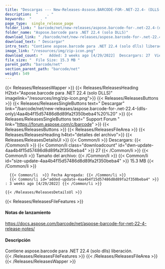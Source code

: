 ```yaml
---
title: "Descargas --- New-Releases-Assose.BARCODE-FOR-.NET-22.4- (DLLS-PORLY)." 
description:  "    . " 
keywords:  "    . " 
page_type:  single_release_page
folder_link: " barcode/net/new-releases/aspose.barcode-for-.net-22.4-(dlls-only)/"
folder_name: "Aspose.barcode para .NET 22.4 (solo DLLS)"
download_link: " /barcode/net/new-releases/aspose.barcode-for-.net-22.4-(dlls-only)/4aa4b4f15d57486d8d89fa2f350beba4"
download_text: " Descargar"
intro_text: "Contiene aspose.barcode para .NET 22.4 (solo dlls) liberación."
image_link: "/resources/img/zip-icon.png"
download_count: "   Added: 3 weeks ago [4/29/2022]  Descargars: 27  Views: 18"
file_size: "  File Size: 15.3 MB "
parent_path: "barcode/net"
section_parent_path: "barcode/net"
weight: 549
---
```


{{< Releases/ReleasesWapper >}}
  {{< Releases/ReleasesHeading H2txt="Aspose.barcode para .NET 22.4 (solo DLLS)" imagelink="/resources/img/zip-icon.png">}}
  {{< Releases/ReleasesButtons >}}
    {{< Releases/ReleasesSingleButtons text=" Descargar" link="/barcode/net/new-releases/aspose.barcode-for-.net-22.4-(dlls-only)/4aa4b4f15d57486d8d89fa2f350beba4%20%20" >}}
    {{< Releases/ReleasesSingleButtons text=" Support Forum " link="https://forum.aspose.com/c/barcode" >}}
  {{< Releases/ReleasesButtons >}}
  {{< Releases/ReleasesFileArea >}}
    {{< Releases/ReleasesHeading h4txt="detalles del archivo">}}
    {{< Releases/ReleasesDetailsUl >}}
            {{< Common/li  >}} Descargars: {{< /Common/li >}} 
      {{< Common/li class="downloadcount" id="dwn-update-4aa4b4f15d57486d8d89fa2f350beba4" >}} 27 {{< /Common/li >}} 
      {{< Common/li  >}} Tamaño del archivo: {{< /Common/li >}} 
      {{< Common/li id="size-update-4aa4b4f15d57486d8d89fa2f350beba4" >}} 15.3 MB {{< /Common/li >}} 


      {{< Common/li  >}} Fecha Agregada: {{< /Common/li >}} 
      {{< Common/li id="added-update-4aa4b4f15d57486d8d89fa2f350beba4" >}} : 3 weeks ago [4/29/2022] {{< /Common/li >}} 

    {{< /Releases/ReleasesDetailsUl >}}

  {{< Releases/ReleasesFileFeatures >}}
      <h4>Notas de lanzamiento</h4><div><a href="https://docs.aspose.com/barcode/net/aspose-barcode-for-net-22-4-release-notes/">https://docs.aspose.com/barcode/net/aspose-barcode-for-net-22-4-release-notes/</a></div><h4>Descripción</h4><div class="HTMLDescription">Contiene aspose.barcode para .NET 22.4 (solo dlls) liberación.</div>
  {{< /Releases/ReleasesFileFeatures >}}
 {{< /Releases/ReleasesFileArea >}}
{{< /Releases/ReleasesWapper >}}


